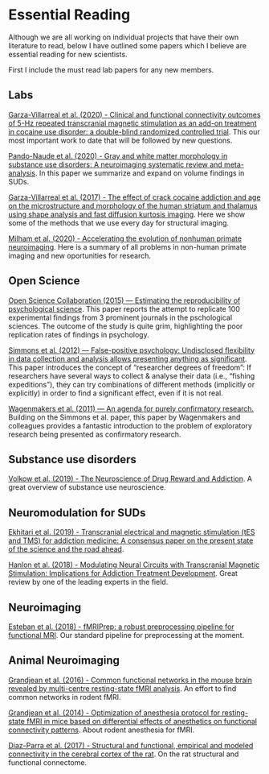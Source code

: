 # Essential Reading

Although we are all working on individual projects that have their own literature to read, below I have outlined some papers which I believe are essential reading for new scientists.

First I include the must read lab papers for any new members.

## Labs

[Garza-Villarreal et al. (2020) - Clinical and functional connectivity outcomes of 5-Hz repeated transcranial magnetic stimulation as an add-on treatment in cocaine use disorder: a double-blind randomized controlled trial](https://www.medrxiv.org/content/10.1101/2020.07.15.20154708v1). This our most important work to date that will be followed by new questions.

[Pando-Naude et al. (2020) - Gray and white matter morphology in substance use disorders: A neuroimaging systematic review and meta-analysis](https://www.biorxiv.org/content/10.1101/2020.05.29.122812v1). In this paper we summarize and expand on volume findings in SUDs.

[Garza-Villarreal et al. (2017) - The effect of crack cocaine addiction and age on the microstructure and morphology of the human striatum and thalamus using shape analysis and fast diffusion kurtosis imaging](https://www.nature.com/articles/tp201792). Here we show some of the methods that we use every day for structural imaging.

[Milham et al. (2020) - Accelerating the evolution of nonhuman primate neuroimaging](https://www.sciencedirect.com/science/article/pii/S089662731931089X). Here is a summary of all problems in non-human primate imaging and new oportunities for research.

## Open Science

[Open Science Collaboration (2015) — Estimating the reproducibility of psychological science](https://bit.ly/2JIFWNt). This paper reports the attempt to replicate 100 experimental findings from 3 prominent journals in the pschological sciences. The outcome of the study is quite grim, highlighting the poor replication rates of findings in psychology.

[Simmons et al. (2012) — False-positive psychology: Undisclosed flexibility in data collection and analysis allows presenting anything as significant](http://journals.sagepub.com/doi/abs/10.1177/0956797611417632). This paper introduces the concept of “researcher degrees of freedom”: If researchers have several ways to collect & analyse their data (i.e., “fishing expeditions”), they can try combinations of different methods (implicitly or explicitly) in order to find a significant effect, even if it is not real.

[Wagenmakers et al. (2011) — An agenda for purely confirmatory research.](http://www.ejwagenmakers.com/2012/WagenmakersEtAl2012PoPS.pdf) Building on the Simmons et al. paper, this paper by Wagenmakers and colleagues provides a fantastic introduction to the problem of exploratory research being presented as confirmatory research.

## Substance use disorders

[Volkow et al. (2019) - The Neuroscience of Drug Reward and Addiction](https://journals.physiology.org/doi/abs/10.1152/physrev.00014.2018). A great overview of substance use neuroscience.

## Neuromodulation for SUDs

[Ekhitari et al. (2019) - Transcranial electrical and magnetic stimulation (tES and TMS) for addiction medicine: A consensus paper on the present state of the science and the road ahead](https://linkinghub.elsevier.com/retrieve/pii/S0149763419303070). 

[Hanlon et al. (2018) - Modulating Neural Circuits with Transcranial Magnetic Stimulation: Implications for Addiction Treatment Development](http://pharmrev.aspetjournals.org/content/70/3/661). Great review by one of the leading experts in the field. 

## Neuroimaging

[Esteban et al. (2018) - fMRIPrep: a robust preprocessing pipeline for functional MRI](https://www.nature.com/articles/s41592-018-0235-4). Our standard pipeline for preprocessing at the moment.

## Animal Neuroimaging

[Grandjean et al. (2016) - Common functional networks in the mouse brain revealed by multi-centre resting-state fMRI analysis](https://www.sciencedirect.com/science/article/pii/S1053811919308699?via%3Dihub). An effort to find common networks in rodent fMRI.

[Grandjean et al. (2014) - Optimization of anesthesia protocol for resting-state fMRI in mice based on differential effects of anesthetics on functional connectivity patterns](https://www.sciencedirect.com/science/article/abs/pii/S1053811914007174?via%3Dihub). About rodent anesthesia for fMRI.

[Diaz-Parra et al. (2017) - Structural and functional, empirical and modeled connectivity in the cerebral cortex of the rat](https://www.sciencedirect.com/science/article/pii/S1053811917306146?via%3Dihub). On the rat structural and functional connectome.
